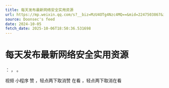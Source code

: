 ```yaml
---
title: 每天发布最新网络安全实用资源
url: https://mp.weixin.qq.com/s?__biz=MzU4OTg4Nzc4MQ==&mid=2247503867&idx=2&sn=d9645e42401e39994b0d11ae9a01485e
source: Doonsec's feed
date: 2024-10-05
fetch_date: 2025-10-06T18:50:36.531698
---
```


# 每天发布最新网络安全实用资源

：
，
。

视频
小程序
赞
，轻点两下取消赞
在看
，轻点两下取消在看